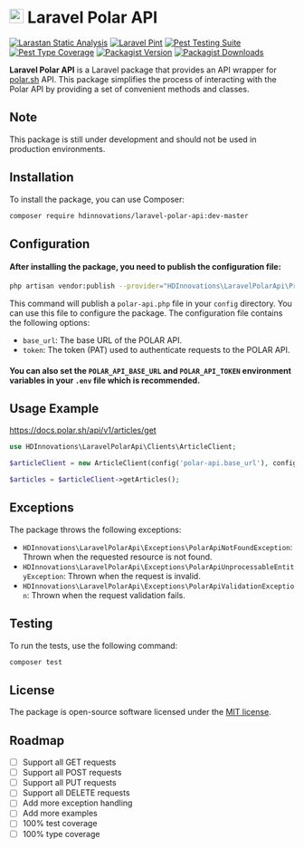 # <img src="https://i.postimg.cc/wBmfXGXN/logomark-blue.png" alt="Polar Branding" width="25" height="25"> Laravel Polar API

[![Larastan Static Analysis](https://github.com/HDInnovations/laravel-polar-api/actions/workflows/larastan.yml/badge.svg)](https://github.com/HDInnovations/laravel-polar-api/actions/workflows/larastan.yml)
[![Laravel Pint](https://github.com/HDInnovations/laravel-polar-api/actions/workflows/pint.yml/badge.svg)](https://github.com/HDInnovations/laravel-polar-api/actions/workflows/pint.yml)
[![Pest Testing Suite](https://github.com/HDInnovations/laravel-polar-api/actions/workflows/pest.yml/badge.svg)](https://github.com/HDInnovations/laravel-polar-api/actions/workflows/pest.yml)
[![Pest Type Coverage](https://github.com/HDInnovations/laravel-polar-api/actions/workflows/type-coverage.yml/badge.svg)](https://github.com/HDInnovations/laravel-polar-api/actions/workflows/type-coverage.yml)
[![Packagist Version](https://img.shields.io/packagist/v/hdinnovations/laravel-polar-api)](https://packagist.org/packages/hdinnovations/laravel-polar-api)
[![Packagist Downloads](https://img.shields.io/packagist/dt/hdinnovations/laravel-polar-api)](https://packagist.org/packages/hdinnovations/laravel-polar-api)

**Laravel Polar API** is a Laravel package that provides an API wrapper for [polar.sh](Ihttps://polar.sh) API. This package simplifies the process of interacting with the Polar API by providing a set of convenient methods and classes.

## Note

This package is still under development and should not be used in production environments.

## Installation

To install the package, you can use Composer:

```sh
composer require hdinnovations/laravel-polar-api:dev-master
```

## Configuration

#### After installing the package, you need to publish the configuration file:

```sh
php artisan vendor:publish --provider="HDInnovations\LaravelPolarApi\Providers\PolarApiServiceProvider"
```

This command will publish a `polar-api.php` file in your `config` directory. You can use this file to configure the package. 
The configuration file contains the following options:

- `base_url`: The base URL of the POLAR API.
- `token`: The token (PAT) used to authenticate requests to the POLAR API.

#### You can also set the `POLAR_API_BASE_URL` and `POLAR_API_TOKEN` environment variables in your `.env` file which is recommended.

## Usage Example

https://docs.polar.sh/api/v1/articles/get

```php
use HDInnovations\LaravelPolarApi\Clients\ArticleClient;

$articleClient = new ArticleClient(config('polar-api.base_url'), config('polar-api.token'));

$articles = $articleClient->getArticles();
```

## Exceptions

The package throws the following exceptions:

- `HDInnovations\LaravelPolarApi\Exceptions\PolarApiNotFoundException`: Thrown when the requested resource is not found.
- `HDInnovations\LaravelPolarApi\Exceptions\PolarApiUnprocessableEntityException`: Thrown when the request is invalid.
- `HDInnovations\LaravelPolarApi\Exceptions\PolarApiValidationException`: Thrown when the request validation fails.

## Testing

To run the tests, use the following command:

```sh
composer test
```

## License

The package is open-source software licensed under the [MIT license](https://opensource.org/licenses/MIT).

## Roadmap

- [ ] Support all GET requests
- [ ] Support all POST requests
- [ ] Support all PUT requests
- [ ] Support all DELETE requests
- [ ] Add more exception handling
- [ ] Add more examples
- [ ] 100% test coverage
- [ ] 100% type coverage
